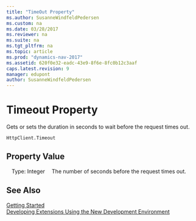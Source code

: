 ```yaml
---
title: "TimeOut Property"
ms.author: SusanneWindfeldPedersen
ms.custom: na
ms.date: 03/28/2017
ms.reviewer: na
ms.suite: na
ms.tgt_pltfrm: na
ms.topic: article
ms.prod: "dynamics-nav-2017"
ms.assetid: 620f0e32-eadc-43e9-8f6e-8fc0b12c3aaf
caps.latest.revision: 9
manager: edupont
author: SusanneWindfeldPedersen
---
```


# Timeout Property
Gets or sets the duration in seconds to wait before the request times out.

```
HttpClient.Timeout
```

## Property Value
&emsp;Type: Integer
&emsp;The number of seconds before the request times out.

## See Also
[Getting Started](newdev-get-started.md)  
[Developing Extensions Using the New Development Environment](newdev-dev-overview.md)